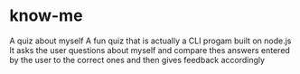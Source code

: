 # know-me
A quiz about myself
A fun quiz that is actually a CLI progam built on node.js
It asks the user questions about myself and compare thes answers
entered by the user to the correct ones and then gives feedback accordingly
